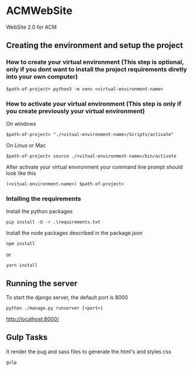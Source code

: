# ACMWebSite
WebSite 2.0 for ACM

## Creating the environment and setup the project

### How to create your virtual environment (This step is optional, only if you dont want to install the project requirements diretly into your own computer)
```shell
$path-of-project> python3 -m venv <virtual-environment-name>
```

### How to activate your virtual environment (This step is only if you create previously your virtual environment)
On windows
```shell
$path-of-project> "./<vitual-environment-name>/Scripts/activate"
```

On Linux or Mac
```shell
$path-of-project> source ./<vitual-environment-name>/bin/activate
```

After activate your virtual environment your command line prompt should look like this
```shell
(<vitual-environment-name>) $path-of-project>
```

### Intalling the requirements
Install the python packages
```shell
pip install -U -r .\requirements.txt
```

Install the node packages described in the package.json
```shell
npm install
```
or
```shell
yarn install
```

## Running the server
To start the django server, the default port is 8000
```shell
python ./manage.py runserver [<port>]
```
[http://localhost:8000/](http://localhost:8000/)

## Gulp Tasks
It render the pug and sass files to generate the html's and styles css
```shell
gulp
```

